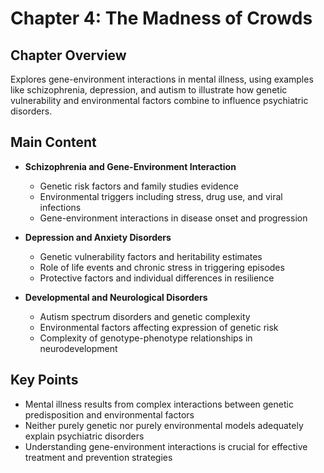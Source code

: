 # Chapter 4: The Madness of Crowds

## Chapter Overview
Explores gene-environment interactions in mental illness, using examples like schizophrenia, depression, and autism to illustrate how genetic vulnerability and environmental factors combine to influence psychiatric disorders.

## Main Content
- **Schizophrenia and Gene-Environment Interaction**
  - Genetic risk factors and family studies evidence
  - Environmental triggers including stress, drug use, and viral infections
  - Gene-environment interactions in disease onset and progression

- **Depression and Anxiety Disorders**
  - Genetic vulnerability factors and heritability estimates
  - Role of life events and chronic stress in triggering episodes
  - Protective factors and individual differences in resilience

- **Developmental and Neurological Disorders**
  - Autism spectrum disorders and genetic complexity
  - Environmental factors affecting expression of genetic risk
  - Complexity of genotype-phenotype relationships in neurodevelopment

## Key Points
- Mental illness results from complex interactions between genetic predisposition and environmental factors
- Neither purely genetic nor purely environmental models adequately explain psychiatric disorders
- Understanding gene-environment interactions is crucial for effective treatment and prevention strategies